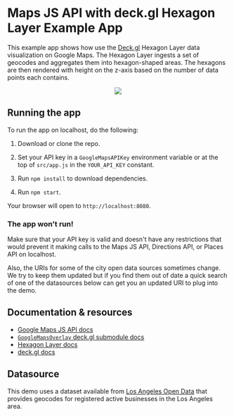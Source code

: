 # Maps JS API with deck.gl Hexagon Layer Example App

This example app shows how use the [Deck.gl](https://deck.gl) Hexagon Layer data visualization on Google Maps. The Hexagon Layer ingests a set of geocodes and aggregates them into hexagon-shaped areas. The hexagons are then rendered with height on the z-axis based on the number of data points each contains.

<p align="center"><img src="https://github.com/googlemaps/deck.gl-demos/raw/master/img/hexagon.png" /></p>

## Running the app

To run the app on localhost, do the following:

1. Download or clone the repo.

2. Set your API key in a `GoogleMapsAPIKey` environment variable or at the top of `src/app.js` in the `YOUR_API_KEY` constant.

3. Run `npm install` to download dependencies.

4. Run `npm start`.

Your browser will open to `http://localhost:8080`.

### The app won't run!

Make sure that your API key is valid and doesn't have any restrictions that would prevent it making calls to the Maps JS API, Directions API, or Places API on localhost.

Also, the URIs for some of the city open data sources sometimes change. We try to keep them updated but if you find them out of date a quick search of one of the datasources below can get you an updated URI to plug into the demo.

## Documentation & resources

- [Google Maps JS API docs](https://developers.google.com/maps/documentation/javascript/)
- [`GoogleMapsOverlay` deck.gl submodule docs](https://deck.gl/#/documentation/submodule-api-reference/deckgl-google-maps/overview)
- [Hexagon Layer docs](https://github.com/uber/deck.gl/blob/master/docs/layers/hexagon-layer.md)
- [deck.gl docs](https://deck.gl/#/documentation/overview/introduction)

## Datasource

This demo uses a dataset available from [Los Angeles Open Data](https://data.lacity.org/) that provides geocodes for registered active businesses in the Los Angeles area.